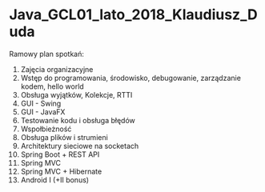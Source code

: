 # Java_GCL01_lato_2018_Klaudiusz_Duda
Ramowy plan spotkań:

1. Zajęcia organizacyjne
2. Wstęp do programowania, środowisko, debugowanie, zarządzanie kodem, hello world
3. Obsługa wyjątków, Kolekcje, RTTI
4. GUI - Swing
5. GUI - JavaFX
6. Testowanie kodu i obsługa błędów
7. Wspołbieżność
8. Obsługa plików i strumieni
9. Architektury sieciowe na socketach
10. Spring Boot + REST API
11. Spring MVC
12. Spring MVC + Hibernate
13. Android I (+II bonus)
